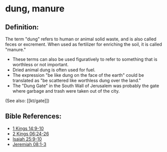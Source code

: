 # dung, manure #

## Definition: ##

The term "dung" refers to human or animal solid waste, and is also called feces or excrement. When used as fertilizer for enriching the soil, it is called "manure."

* These terms can also be used figuratively to refer to something that is worthless or not important.
* Dried animal dung is often used for fuel.
* The expression "be like dung on the face of the earth" could be translated as "be scattered like worthless dung over the land."
* The "Dung Gate" in the South Wall of Jerusalem was probably the gate where garbage and trash were taken out of the city.

(See also: [[kt/gate]])

## Bible References: ##

* [1 Kings 14:9-10](en/tn/1ki/help/14/09)
* [2 Kings 06:24-26](en/tn/2ki/help/06/24)
* [Isaiah 25:9-10](en/tn/isa/help/25/09)
* [Jeremiah 08:1-3](en/tn/jer/help/08/01)